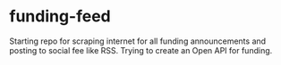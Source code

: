 # funding-feed
Starting repo for scraping internet for all funding announcements and posting to social fee like RSS. Trying to create an Open API for funding. 
